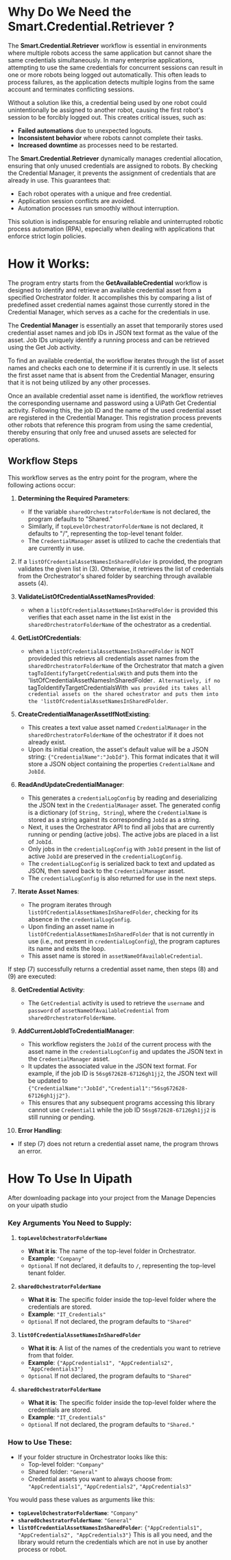 # Why Do We Need the Smart.Credential.Retriever ?

The **Smart.Credential.Retriever** workflow is essential in environments where multiple robots access the same application but cannot share the same credentials simultaneously. In many enterprise applications, attempting to use the same credentials for concurrent sessions can result in one or more robots being logged out automatically. This often leads to process failures, as the application detects multiple logins from the same account and terminates conflicting sessions.

Without a solution like this, a credential being used by one robot could unintentionally be assigned to another robot, causing the first robot's session to be forcibly logged out. This creates critical issues, such as:
- **Failed automations** due to unexpected logouts.
- **Inconsistent behavior** where robots cannot complete their tasks.
- **Increased downtime** as processes need to be restarted.

The **Smart.Credential.Retriever**  dynamically manages credential allocation, ensuring that only unused credentials are assigned to robots. By checking the Credential Manager, it prevents the assignment of credentials that are already in use. This guarantees that:
- Each robot operates with a unique and free credential.
- Application session conflicts are avoided.
- Automation processes run smoothly without interruption.

This solution is indispensable for ensuring reliable and uninterrupted robotic process automation (RPA), especially when dealing with applications that enforce strict login policies.

# How it Works:

The program entry starts from the **GetAvailableCredential** workflow is designed to identify and retrieve an available credential asset from a specified Orchestrator folder. It accomplishes this by comparing a list of predefined asset credential names against those currently stored in the Credential Manager, which serves as a cache for the credentials in use.

The **Credential Manager** is essentially an asset that temporarily stores used credential asset names and job IDs in JSON text format as the value of the asset. Job IDs uniquely identify a running process and can be retrieved using the Get Job activity.

To find an available credential, the workflow iterates through the list of asset names and checks each one to determine if it is currently in use. It selects the first asset name that is absent from the Credential Manager, ensuring that it is not being utilized by any other processes.

Once an available credential asset name is identified, the workflow retrieves the corresponding username and password using a UiPath Get Credential activity. Following this, the job ID and the name of the used credential asset are registered in the Credential Manager. This registration process prevents other robots that reference this program from using the same credential, thereby ensuring that only free and unused assets are selected for operations.

## Workflow Steps

This workflow serves as the entry point for the program, where the following actions occur:

1. **Determining the Required Parameters**: 
   - If the variable `sharedOrchestratorFolderName` is not declared, the program defaults to "Shared."
   - Similarly, if `topLevelOrchestratorFolderName` is not declared, it defaults to "/", representing the top-level tenant folder. 
   - The `CredentialManager` asset is utilized to cache the credentials that are currently in use.

2. If a `listOfCredentialAssetNamesInSharedFolder` is provided, the program validates the given list in (3). Otherwise, it retrieves the list of credentials from the Orchestrator's shared folder by searching through available assets (4).

3. **ValidateListOfCredentialAssetNamesProvided**: 
   - when a `listOfCredentialAssetNamesInSharedFolder` is provided this verifies that each asset name in the list exist in the `sharedOrchestratorFolderName` of the ochestrator as a credential.

4. **GetListOfCredentials**:
   - when a `listOfCredentialAssetNamesInSharedFolder` is NOT provideded this retrievs all credentials asset names from the `sharedOrchestratorFolderName` of the Orchestrator that match a given `tagToIdentifyTargetCredentialsWith` and puts them into the 'listOfCredentialAssetNamesInSharedFolder`. Alternatively, if no `tagToIdentifyTargetCredentialsWith` was provided its takes all credential assets on the shared ochestrator and puts them into the 'listOfCredentialAssetNamesInSharedFolder`.

5. **CreateCredentialManagerAssetIfNotExisting**: 
   - This creates a text value asset named `CredentialManager` in the `sharedOrchestratorFolderName` of the ochestrator if it does not already exist. 
   - Upon its initial creation, the asset's default value will be a JSON string: `{"CredentialName":"JobId"}`. This format indicates that it will store a JSON object containing the properties `CredentialName` and `JobId`.

6. **ReadAndUpdateCredentialManager**: 
   - This generates a `credentialLogConfig` by reading and deserializing the JSON text in the `CredentialManager` asset. The generated config is a dictionary (of `String, String`), where the `CredentialName` is stored as a string against its corresponding `JobId` as a string.
   - Next, it uses the Orchestrator API to find all jobs that are currently running or pending (active jobs). The active jobs are placed in a list of `JobId`.
   - Only jobs in the `credentialLogConfig` with `JobId` present in the list of active `JobId` are preserved in the `credentialLogConfig`.
   - The `credentialLogConfig` is serialized back to text and updated as JSON, then saved back to the `CredentialManager` asset.
   - The `credentialLogConfig` is also returned for use in the next steps.

7. **Iterate Asset Names**: 
   - The program iterates through `listOfCredentialAssetNamesInSharedFolder`, checking for its absence in the `credentialLogConfig`. 
   - Upon finding an asset name in `listOfCredentialAssetNamesInSharedFolder` that is not currently in use (i.e., not present in `credentialLogConfig`), the program captures its name and exits the loop. 
   - This asset name is stored in `assetNameOfAvailableCredential`.

If step (7) successfully returns a credential asset name, then steps (8) and (9) are executed:

8. **GetCredential Activity**: 
   - The `GetCredential` activity is used to retrieve the `username` and `password` of `assetNameOfAvailableCredential` from `sharedOrchestratorFolderName`.

9. **AddCurrentJobIdToCredentialManager**: 
   - This workflow registers the `JobId` of the current process with the asset name in the `credentialLogConfig` and updates the JSON text in the `CredentialManager` asset. 
   - It updates the associated value in the JSON text format. For example, if the job ID is `56sg672628-67126gh1jj2`, the JSON text will be updated to `{"CredentialName":"JobId","Credential1":"56sg672628-67126gh1jj2"}`. 
   - This ensures that any subsequent programs accessing this library cannot use `Credential1` while the job ID `56sg672628-67126gh1jj2` is still running or pending.

10. **Error Handling**: 
   - If step (7) does not return a credential asset name, the program throws an error.


# How To Use In Uipath
After  downloading package into your project from the Manage Depencies on your uipath studio
### Key Arguments You Need to Supply:

1. **`topLevelOchestratorFolderName`**
   - **What it is**: The name of the top-level folder in Orchestrator.
   - **Example**: `"Company"`
   - `Optional` If not declared, it defaults to `/`, representing the top-level tenant folder.

2. **`sharedOchestratorFolderName`**
   - **What it is**: The specific folder inside the top-level folder where the credentials are stored.
   - **Example**: `"IT_Credentials"`
   - `Optional` If not declared, the program defaults to `"Shared"`

3. **`listOfCredentialAssetNamesInSharedFolder`**
   - **What it is**: A list of the names of the credentials you want to retrieve from that folder.
   - **Example**: `{"AppCredentials1", "AppCredentials2", "AppCredentials3"}`
   - `Optional` If not declared, the program defaults to `"Shared"`

4. **`sharedOchestratorFolderName`**
   - **What it is**: The specific folder inside the top-level folder where the credentials are stored.
   - **Example**: `"IT_Credentials"`
   - `Optional` If not declared, the program defaults to `"Shared."`

### How to Use These:

- If your folder structure in Orchestrator looks like this:
  - Top-level folder: `"Company"`
  - Shared folder: `"General"`
  - Credential assets you want to always choose from: `"AppCredentials1"`, `"AppCredentials2"`, `"AppCredentials3"`

You would pass these values as arguments like this:
- **`topLevelOchestratorFolderName`**: `"Company"` 
- **`sharedOchestratorFolderName`**: `"General"` 
- **`listOfCredentialAssetNamesInSharedFolder`**: `{"AppCredentials1", "AppCredentials2", "AppCredentials3"}`
This is all you need, and the library would return the credentials which are not in use by another process or robot.
```

